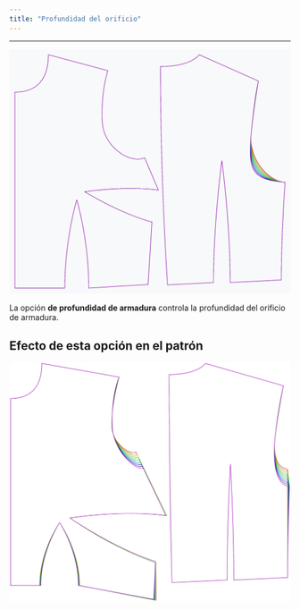 ```yaml
---
title: "Profundidad del orificio"
---
```


***

![El efecto de la opción de profundidad del orificio sobre el patrón](sample.png)

La opción **de profundidad de armadura** controla la profundidad del orificio de armadura.

## Efecto de esta opción en el patrón

![Esta imagen muestra el efecto de esta opción superponiendo varias variantes que tienen un valor diferente para esta opción](bella_armholedepth_sample.svg "Efecto de esta opción en el patrón")
